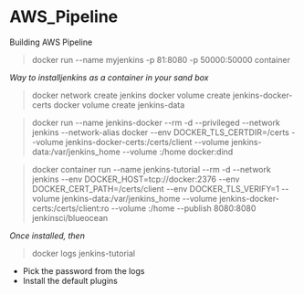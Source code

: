 # AWS_Pipeline
Building AWS Pipeline <br>


> docker run --name myjenkins -p 81:8080 -p 50000:50000 container 

*Way to installjenkins as a container in your sand box*
>docker network create jenkins
>docker volume create jenkins-docker-certs
>docker volume create jenkins-data

>docker run --name jenkins-docker --rm -d --privileged --network jenkins --network-alias docker --env DOCKER_TLS_CERTDIR=/certs --volume jenkins-docker-certs:/certs/client --volume jenkins-data:/var/jenkins_home --volume <User folder in your sandbox>:/home docker:dind


>docker container run --name jenkins-tutorial --rm -d --network jenkins --env DOCKER_HOST=tcp://docker:2376 --env DOCKER_CERT_PATH=/certs/client --env DOCKER_TLS_VERIFY=1 --volume jenkins-data:/var/jenkins_home --volume jenkins-docker-certs:/certs/client:ro --volume <User folder in your sandbox>:/home --publish 8080:8080 jenkinsci/blueocean
 
*Once installed, then*
>docker logs jenkins-tutorial
  * Pick the password from the logs 
  * Install the default plugins

